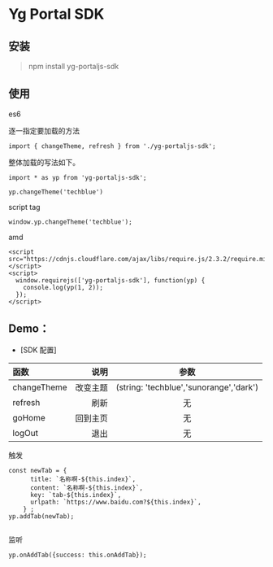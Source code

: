 # Yg Portal SDK



## 安装
> npm install yg-portaljs-sdk


## 使用

es6 

逐一指定要加载的方法

```
import { changeTheme, refresh } from './yg-portaljs-sdk';

```
整体加载的写法如下。
```
import * as yp from 'yg-portaljs-sdk';

yp.changeTheme('techblue')
```
script tag
```
window.yp.changeTheme('techblue');
```
amd

```
<script src="https://cdnjs.cloudflare.com/ajax/libs/require.js/2.3.2/require.min.js"></script>
<script>
  window.requirejs(['yg-portaljs-sdk'], function(yp) {
    console.log(yp(1, 2));
  });
</script>
```

## Demo：
- [SDK 配置]

| 函数 | 说明 | 参数 |
| :-----| ----: | :----: |
| changeTheme | 改变主题 | (string:  'techblue','sunorange','dark') |
| refresh | 刷新 | 无 |
| goHome | 回到主页 | 无 |
| logOut | 退出 | 无 |

触发
```
const newTab = {
      title: `名称啊-${this.index}`,
      content: `名称啊-${this.index}`,
      key: `tab-${this.index}`,
      urlpath: `https://www.baidu.com?${this.index}`,
    } ;
yp.addTab(newTab);  


```
监听
```
yp.onAddTab({success: this.onAddTab});
```

